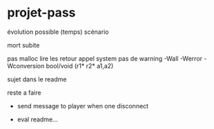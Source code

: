 # projet-pass

évolution possible (temps)
scénario

mort subite

pas malloc
lire les retour appel system
pas de warning -Wall -Werror -Wconversion
bool/void (r1* r2*
a1,a2)

sujet dans le readme

reste a faire

- send message to player when one disconnect

- eval readme...
